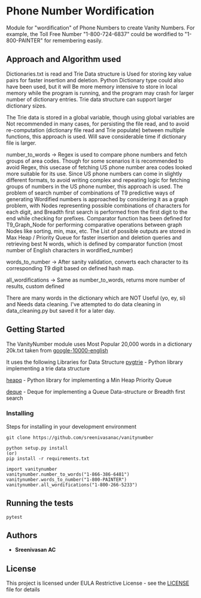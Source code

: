 # Phone Number Wordification

Module for "wordification" of Phone Numbers to create Vanity Numbers.
For example, the Toll Free Number "1-800-724-6837" could be wordified to "1-800-PAINTER"
for remembering easily.

## Approach and Algorithm used

Dictionaries.txt is read  and Trie Data structure is Used for storing key value pairs for faster insertion and deletion. Python Dictionary type could also have been used, but it will Be more memory intensive to store in local memory while the program is running, and the program may crash for larger number of dictionary entries. Trie data structure can support larger dictionary sizes.

The Trie data is stored in a global variable, though using global variables are Not recommended in many cases, for persisting the file read, and to avoid re-computation (dictionary file read and Trie populate) between multiple functions, this approach is used. Will save considerable time if dictionary file is larger.


number_to_words -> Regex is used to compare phone numbers and fetch groups of area codes. Though for some scenarios it is recommended to avoid Regex, this usecase of fetching US phone number area codes looked more suitable for its use. Since US phone numbers can come in slightly different formats, to avoid writing complex and repeating logic for fetching groups of numbers in the US phone number, this approach is used.
The problem of search number of combinations of T9 predictive ways of generating Wordified numbers is approached by considering it as a graph problem, with Nodes representing possible combinations of characters for each digit, and Breadth first search is performed from the first digit to the end while checking for prefixes. Comparator function has been defined for T9_Graph_Node for performing comparative operations between graph Nodes like sorting, min, max, etc.
The List of possible outputs are stored in Max Heap / Priority Queue for faster insertion and deletion queries and retrieving best N words, which is defined by comparator function (most number of English characters in wordified_number)

words_to_number -> After sanity validation, converts each character to its corresponding T9 digit based on defined hash map.

all_wordifications -> Same as number_to_words, returns more number of results, custom defined

There are many words in the dictionary which are NOT Useful (yo, ey, si) and Needs data cleaning.
I've attempted to do data cleaning in data_cleaning.py but saved it for a later day.

## Getting Started

The VanityNumber module uses Most Popular 20,000 words in a dictionary 20k.txt taken from [google-10000-english](https://github.com/first20hours/google-10000-english)

It uses the following Libraries for Data Structure
[pygtrie](https://github.com/google/pygtrie) - Python library implementing a trie data structure

[heapq](https://docs.python.org/3.7/library/heapq.html) - Python library for implementing a Min Heap Priority Queue

[deque](https://docs.python.org/3.7/library/collections.html) - Deque for implementing a Queue Data-structure or Breadth first search

### Installing

Steps for installing in your development environment

```
git clone https://github.com/sreenivasanac/vanitynumber

python setup.py install
(or)
pip install -r requirements.txt
```

```
import vanitynumber
vanitynumber.number_to_words("1-866-386-6481")
vanitynumber.words_to_number("1-800-PAINTER")
vanitynumber.all_wordifications("1-800-266-5233")
```


## Running the tests

```
pytest
```

## Authors

* **Sreenivasan AC**


## License

This project is licensed under EULA Restrictive License - see the [LICENSE](LICENSE) file for details
